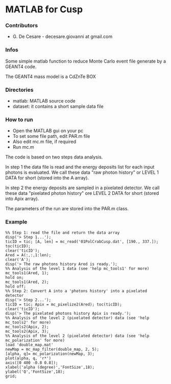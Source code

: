 # MATLAB for Cusp #

### Contributors ###

* G. De Cesare - decesare.giovanni  at gmail.com

### Infos ###

Some simple matlab function to reduce Monte Carlo event file generate by a GEANT4 code.

The GEANT4 mass model is a CdZnTe BOX 

### Directories ###

* matlab: MATLAB source code
* dataset: it contains a short sample data file

### How to run ###

* Open the MATLAB gui on your pc
* To set some file path, edit PAR.m file
* Also edit mc.m file, if required
* Run mc.m

The code is based on two steps data analysis.

In step 1 the data file is read and the energy deposits list for each input photons is evaluated. We call these data "raw photon history"
or LEVEL 1 DATA for short (stored into the A array).

In step 2 the energy deposits are sampled in a pixelated detector. We call these data "pixelated photon history" ore LEVEL 2 DATA for
short (stored into Apix array).

The parameters of the run are stored into the PAR.m class.

### Example ###

```
%% Step 1: read the file and return the data array
disp('> Step 1...');
ticID = tic; [A, len] = mc_read('01PolCrabCusp.dat', [190., 337.]); toc(ticID);
clear('ticID');
Ared = A(:,:,1:len);
clear('A');
disp('> The raw photons history Ared is ready.');
%% Analysis of the level 1 data (see 'help mc_tools1' for more)
mc_tools1(Ared, 1);
hold on;
mc_tools1(Ared, 2);
hold off;
%% Step 2: Convert A into a 'photons history' into a pixelated detector
disp('> Step 2...');
ticID = tic; Apix = mc_pixelize2(Ared); toc(ticID);
clear('ticID');
disp('> The pixelated photons history Apix is ready.');
%% Analysis of the level 2 (pixelated detector) data (see 'help mc_tools2' for more)
mc_tools2(Apix, 2);
mc_tools2(Apix, 3);
%% Analysis of the level 2 (pixelated detector) data (see 'help mc_polarization' for more)
load 'double_map.mat'
newMap = mc_map_filter(double_map, 2, 5);
[alpha, q]= mc_polarization(newMap, 3);
plot(alpha, q, 'r*')
axis([0 400 -0.8 0.8]);
xlabel('alpha (degree)','FontSize',18);
ylabel('Q','FontSize',18);
grid;

```
